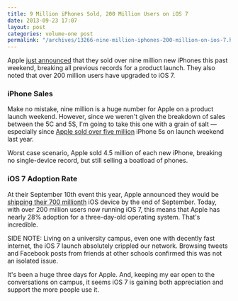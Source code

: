 ```yaml
---
title: 9 Million iPhones Sold, 200 Million Users on iOS 7
date: 2013-09-23 17:07
layout: post
categories: volume-one post
permalink: "/archives/13266-nine-million-iphones-200-million-on-ios-7.html"
---
```



Apple [just announced](http://www.apple.com/pr/library/2013/09/23First-Weekend-iPhone-Sales-Top-Nine-Million-Sets-New-Record.html) that they sold over nine million new iPhones this past weekend, breaking all previous records for a product launch. They also noted that over 200 million users have upgraded to iOS 7.

### iPhone Sales
Make no mistake, nine million is a huge number for Apple on a product launch weekend. However, since we weren't given the breakdown of sales between the 5C and 5S, I'm going to take this one with a grain of salt &mdash; especially since [Apple sold over five million](http://www.apple.com/pr/library/2012/09/24iPhone-5-First-Weekend-Sales-Top-Five-Million.html) iPhone 5s on launch weekend last year.

Worst case scenario, Apple sold 4.5 million of each new iPhone, breaking no single-device record, but still selling a boatload of phones.

### iOS 7 Adoption Rate
At their September 10th event this year, Apple announced they would be [shipping their 700 millionth](http://www.theverge.com/2013/9/10/4715256/apple-700-million-ios-devices-sold-by-end-of-september) iOS device by the end of September. Today, with over 200 million users now running iOS 7, this means that Apple has nearly 28% adoption for a three-day-old operating system. That's incredible.

SIDE NOTE: Living on a university campus, even one with decently fast internet, the iOS 7 launch absolutely crippled our network. Browsing tweets and Facebook posts from friends at other schools confirmed this was not an isolated issue.

It's been a huge three days for Apple. And, keeping my ear open to the conversations on campus, it seems iOS 7 is gaining both appreciation and support the more people use it.
